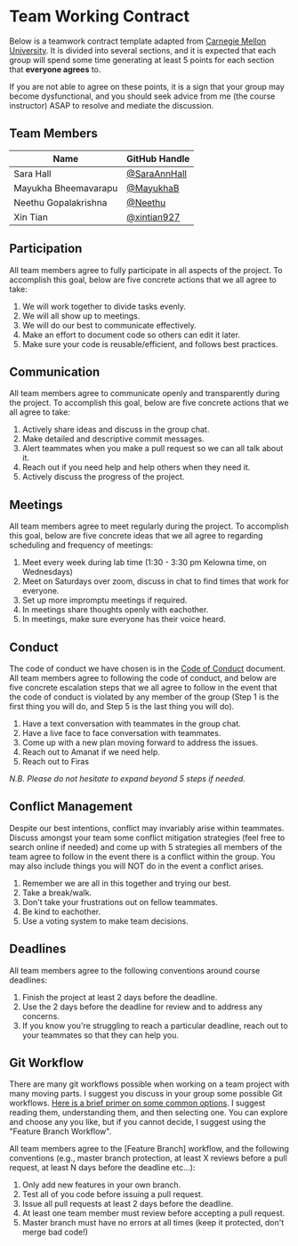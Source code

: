 # Team Working Contract

Below is a teamwork contract template adapted from [Carnegie Mellon University](https://www.cmu.edu/teaching/designteach/teach/instructionalstrategies/groupprojects/tools/index.html).
It is divided into several sections, and it is expected that each group will spend some time generating at least 5 points for each section that **everyone agrees** to. 

If you are not able to agree on these points, it is a sign that your group may become dysfunctional, and you should seek advice from me (the course instructor) ASAP to resolve and mediate the discussion.

## Team Members

| Name     | GitHub Handle                          |
|----------|----------------------------------------|
| Sara Hall | [@SaraAnnHall](https://github.com/SaraAnnHall) |
| Mayukha Bheemavarapu | [@MayukhaB](https://github.com/MayukhaB) |
| Neethu Gopalakrishna | [@Neethu](https://github.com/Neetz78) |
| Xin Tian| [@xintian927](https://github.com/xintian927) |

## Participation

All team members agree to fully participate in all aspects of the project.
To accomplish this goal, below are five concrete actions that we all agree to take:

1. We will work together to divide tasks evenly. 
2. We will all show up to meetings. 
3. We will do our best to communicate effectively. 
4. Make an effort to document code so others can edit it later. 
5. Make sure your code is reusable/efficient, and follows best practices. 

## Communication

All team members agree to communicate openly and transparently during the project.
To accomplish this goal, below are five concrete actions that we all agree to take:

1. Actively share ideas and discuss in the group chat. 
2. Make detailed and descriptive commit messages. 
3. Alert teammates when you make a pull request so we can all talk about it. 
4. Reach out if you need help and help others when they need it. 
5. Actively discuss the progress of the project. 

## Meetings

All team members agree to meet regularly during the project.
To accomplish this goal, below are five concrete ideas that we all agree to regarding scheduling and frequency of meetings:


1. Meet every week during lab time (1:30 - 3:30 pm Kelowna time, on Wednesdays)
2. Meet on Saturdays over zoom, discuss in chat to find times that work for everyone. 
3. Set up more impromptu meetings if required.
4. In meetings share thoughts openly with eachother. 
5. In meetings, make sure everyone has their voice heard. 

## Conduct

The code of conduct we have chosen is in the [Code of Conduct](./CODE_OF_CONDUCT.md) document.
All team members agree to following the code of conduct, and below are five concrete escalation steps that we all agree to follow in the event that the code of conduct is violated by any member of the group (Step 1 is the first thing you will do, and Step 5 is the last thing you will do).

1. Have a text conversation with teammates in the group chat. 
2. Have a live face to face conversation with teammates.
3. Come up with a new plan moving forward to address the issues. 
4. Reach out to Amanat if we need help. 
5. Reach out to Firas

*N.B. Please do not hesitate to expand beyond 5 steps if needed.*

## Conflict Management

Despite our best intentions, conflict may invariably arise within teammates.
Discuss amongst your team some conflict mitigation strategies (feel free to search online if needed) and come up with 5 strategies all members of the team agree to follow in the event there is a conflict within the group.
You may also include things you will NOT do in the event a conflict arises.

1. Remember we are all in this together and trying our best. 
2. Take a break/walk. 
3. Don't take your frustrations out on fellow teammates. 
4. Be kind to eachother. 
5. Use a voting system to make team decisions. 

## Deadlines

All team members agree to the following conventions around course deadlines:

1. Finish the project at least 2 days before the deadline. 
2. Use the 2 days before the deadline for review and to address any concerns. 
3. If you know you're struggling to reach a particular deadline, reach out to your teammates so that they can help you. 

## Git Workflow

There are many git workflows possible when working on a team project with many moving parts.
I suggest you discuss in your group some possible Git workflows.
[Here is a brief primer on some common options](https://www.atlassian.com/git/tutorials/comparing-workflows).
I suggest reading them, understanding them, and then selecting one.
You can explore and choose any you like, but if you cannot decide, I suggest using the "Feature Branch Workflow".


All team members agree to the [Feature Branch] workflow, and the following conventions (e.g., master branch protection, at least X reviews before a pull request, at least N days before the deadline etc...):

1. Only add new features in your own branch. 
2. Test all of you code before issuing a pull request. 
3. Issue all pull requests at least 2 days before the deadline. 
4. At least one team member must review before accepting a pull request. 
5. Master branch must have no errors at all times (keep it protected, don't merge bad code!)
